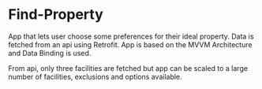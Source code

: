 # Find-Property
App that lets user choose some preferences for their ideal property. 
Data is fetched from an api using Retrofit. 
App is based on the MVVM Architecture and Data Binding is used.

From api, only three facilities are fetched but app can be scaled to a large number of facilities, exclusions and options available.

